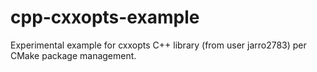 # cpp-cxxopts-example
Experimental example for cxxopts C++ library (from user jarro2783) per CMake package management.
